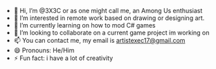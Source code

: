 - 👋 Hi, I’m @3X3C or as one might call me, an Among Us enthusiast 
- 👀 I’m interested in remote work based on drawing or designing art.
- 🌱 I’m currently learning on how to mod C# games
- 💞️ I’m looking to collaborate on a current game project im working on
- 📫 You can contact me, my email is artistexec17@gmail.com
- 😄 Pronouns: He/Him
- ⚡ Fun fact: i have a lot of creativity

<!---
despicable920/despicable920 is a ✨ special ✨ repository because its `README.md` (this file) appears on your GitHub profile.
You can click the Preview link to take a look at your changes.
--->

